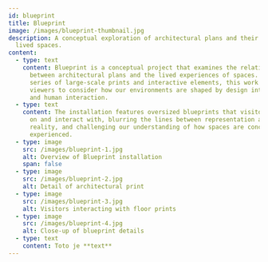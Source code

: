 ```yaml
---
id: blueprint
title: Blueprint
image: /images/blueprint-thumbnail.jpg
description: A conceptual exploration of architectural plans and their impact on
  lived spaces.
content:
  - type: text
    content: Blueprint is a conceptual project that examines the relationship
      between architectural plans and the lived experiences of spaces. Through a
      series of large-scale prints and interactive elements, this work invites
      viewers to consider how our environments are shaped by design intentions
      and human interaction.
  - type: text
    content: The installation features oversized blueprints that visitors can walk
      on and interact with, blurring the lines between representation and
      reality, and challenging our understanding of how spaces are conceived and
      experienced.
  - type: image
    src: /images/blueprint-1.jpg
    alt: Overview of Blueprint installation
    span: false
  - type: image
    src: /images/blueprint-2.jpg
    alt: Detail of architectural print
  - type: image
    src: /images/blueprint-3.jpg
    alt: Visitors interacting with floor prints
  - type: image
    src: /images/blueprint-4.jpg
    alt: Close-up of blueprint details
  - type: text
    content: Toto je **text**
---
```

